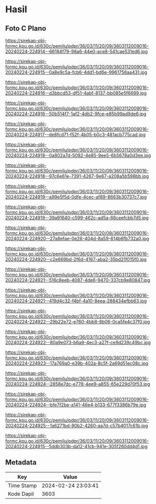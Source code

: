 # Hasil

## Foto C Plano

https://sirekap-obj-formc.kpu.go.id/630c/pemilu/pdpr/36/03/11/20/09/3603112009016-20240224-224914--66184f79-98a6-44e0-ace8-541cae531ed6.jpg

https://sirekap-obj-formc.kpu.go.id/630c/pemilu/pdpr/36/03/11/20/09/3603112009016-20240224-224915--0a8e9c5a-fcb6-4dd1-bd6e-9961756aa431.jpg

https://sirekap-obj-formc.kpu.go.id/630c/pemilu/pdpr/36/03/11/20/09/3603112009016-20240224-224916--d3bbcd53-df51-4abf-8137-bb085e5f6699.jpg

https://sirekap-obj-formc.kpu.go.id/630c/pemilu/pdpr/36/03/11/20/09/3603112009016-20240224-224916--50b514f7-1af2-4db2-9fce-e85b99ad9de6.jpg

https://sirekap-obj-formc.kpu.go.id/630c/pemilu/pdpr/36/03/11/20/09/3603112009016-20240224-224917--de8fcd71-f52f-4b05-b0c3-481acb775cad.jpg

https://sirekap-obj-formc.kpu.go.id/630c/pemilu/pdpr/36/03/11/20/09/3603112009016-20240224-224918--0a802a7d-5082-4e85-9ee5-6b5678a0d3ee.jpg

https://sirekap-obj-formc.kpu.go.id/630c/pemilu/pdpr/36/03/11/20/09/3603112009016-20240224-224918--97c6e61e-7391-4267-9e67-a208a5b598bb.jpg

https://sirekap-obj-formc.kpu.go.id/630c/pemilu/pdpr/36/03/11/20/09/3603112009016-20240224-224919--a99e5f5d-0dfe-4cec-af89-8663b30737c7.jpg

https://sirekap-obj-formc.kpu.go.id/630c/pemilu/pdpr/36/03/11/20/09/3603112009016-20240224-224919--39a91640-c599-462c-ad5a-66ceefcbb7d5.jpg

https://sirekap-obj-formc.kpu.go.id/630c/pemilu/pdpr/36/03/11/20/09/3603112009016-20240224-224920--27a8efae-0e26-404d-8a59-614b6fb732a0.jpg

https://sirekap-obj-formc.kpu.go.id/630c/pemilu/pdpr/36/03/11/20/09/3603112009016-20240224-224920--c2e669bd-2f6d-4167-aba2-35bd21f015f0.jpg

https://sirekap-obj-formc.kpu.go.id/630c/pemilu/pdpr/36/03/11/20/09/3603112009016-20240224-224921--516c8eeb-4087-4de6-9470-337cb9e80847.jpg

https://sirekap-obj-formc.kpu.go.id/630c/pemilu/pdpr/36/03/11/20/09/3603112009016-20240224-224921--419d4c32-f4bf-4a10-8eea-288434efbb63.jpg

https://sirekap-obj-formc.kpu.go.id/630c/pemilu/pdpr/36/03/11/20/09/3603112009016-20240224-224922--29b22e72-e760-4bb8-8b06-0ca5fe4c37f0.jpg

https://sirekap-obj-formc.kpu.go.id/630c/pemilu/pdpr/36/03/11/20/09/3603112009016-20240224-224922--80a9e073-b6a9-4ec3-a27f-ce9d239c49bc.jpg

https://sirekap-obj-formc.kpu.go.id/630c/pemilu/pdpr/36/03/11/20/09/3603112009016-20240224-224923--17a769a0-e39b-402a-8c5f-2a69d51ec08c.jpg

https://sirekap-obj-formc.kpu.go.id/630c/pemilu/pdpr/36/03/11/20/09/3603112009016-20240224-224924--2858e7dc-e778-4ee9-a855-65e229d70f53.jpg

https://sirekap-obj-formc.kpu.go.id/630c/pemilu/pdpr/36/03/11/20/09/3603112009016-20240224-224924--bfe7f2be-a141-46e4-b133-677f3386b79e.jpg

https://sirekap-obj-formc.kpu.go.id/630c/pemilu/pdpr/36/03/11/20/09/3603112009016-20240224-224925--1a6271bd-90b2-4260-aa7d-c57b4017c61b.jpg

https://sirekap-obj-formc.kpu.go.id/630c/pemilu/pdpr/36/03/11/20/09/3603112009016-20240224-224915--5ddb303b-da12-41cb-941e-305f260dd4d1.jpg


## Metadata

| Key        | Value               |
| ---------- | ------------------- |
| Time Stamp | 2024-02-24 23:03:41 |
| Kode Dapil | 3603                |




